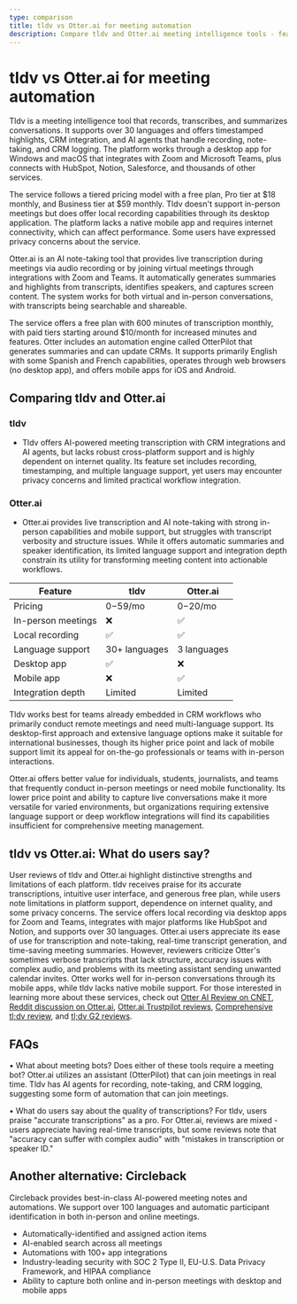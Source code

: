 ```yaml
---
type: comparison
title: tldv vs Otter.ai for meeting automation
description: Compare tldv and Otter.ai meeting intelligence tools - features, pricing, language support, and user experiences to find the best solution for recording, transcribing, and summarizing your meetings.
---
```


# tldv vs Otter.ai for meeting automation

Tldv is a meeting intelligence tool that records, transcribes, and summarizes conversations. It supports over 30 languages and offers timestamped highlights, CRM integration, and AI agents that handle recording, note-taking, and CRM logging. The platform works through a desktop app for Windows and macOS that integrates with Zoom and Microsoft Teams, plus connects with HubSpot, Notion, Salesforce, and thousands of other services.

The service follows a tiered pricing model with a free plan, Pro tier at $18 monthly, and Business tier at $59 monthly. Tldv doesn't support in-person meetings but does offer local recording capabilities through its desktop application. The platform lacks a native mobile app and requires internet connectivity, which can affect performance. Some users have expressed privacy concerns about the service.

Otter.ai is an AI note-taking tool that provides live transcription during meetings via audio recording or by joining virtual meetings through integrations with Zoom and Teams. It automatically generates summaries and highlights from transcripts, identifies speakers, and captures screen content. The system works for both virtual and in-person conversations, with transcripts being searchable and shareable.

The service offers a free plan with 600 minutes of transcription monthly, with paid tiers starting around $10/month for increased minutes and features. Otter includes an automation engine called OtterPilot that generates summaries and can update CRMs. It supports primarily English with some Spanish and French capabilities, operates through web browsers (no desktop app), and offers mobile apps for iOS and Android.

## Comparing tldv and Otter.ai

### tldv

* Tldv offers AI-powered meeting transcription with CRM integrations and AI agents, but lacks robust cross-platform support and is highly dependent on internet quality. Its feature set includes recording, timestamping, and multiple language support, yet users may encounter privacy concerns and limited practical workflow integration.

### Otter.ai

* Otter.ai provides live transcription and AI note-taking with strong in-person capabilities and mobile support, but struggles with transcript verbosity and structure issues. While it offers automatic summaries and speaker identification, its limited language support and integration depth constrain its utility for transforming meeting content into actionable workflows.

| Feature | tldv | Otter.ai |
|---------|------|----------|
| Pricing | $0-$59/mo | $0-$20/mo |
| In-person meetings | ❌ | ✅ |
| Local recording | ✅ | ✅ |
| Language support | 30+ languages | 3 languages |
| Desktop app | ✅ | ❌ |
| Mobile app | ❌ | ✅ |
| Integration depth | Limited | Limited |

Tldv works best for teams already embedded in CRM workflows who primarily conduct remote meetings and need multi-language support. Its desktop-first approach and extensive language options make it suitable for international businesses, though its higher price point and lack of mobile support limit its appeal for on-the-go professionals or teams with in-person interactions.

Otter.ai offers better value for individuals, students, journalists, and teams that frequently conduct in-person meetings or need mobile functionality. Its lower price point and ability to capture live conversations make it more versatile for varied environments, but organizations requiring extensive language support or deep workflow integrations will find its capabilities insufficient for comprehensive meeting management.

## tldv vs Otter.ai: What do users say?

User reviews of tldv and Otter.ai highlight distinctive strengths and limitations of each platform. tldv receives praise for its accurate transcriptions, intuitive user interface, and generous free plan, while users note limitations in platform support, dependence on internet quality, and some privacy concerns. The service offers local recording via desktop apps for Zoom and Teams, integrates with major platforms like HubSpot and Notion, and supports over 30 languages. Otter.ai users appreciate its ease of use for transcription and note-taking, real-time transcript generation, and time-saving meeting summaries. However, reviewers criticize Otter's sometimes verbose transcripts that lack structure, accuracy issues with complex audio, and problems with its meeting assistant sending unwanted calendar invites. Otter works well for in-person conversations through its mobile apps, while tldv lacks native mobile support. For those interested in learning more about these services, check out [Otter AI Review on CNET](https://www.cnet.com/tech/services-and-software/otter-ai-review/), [Reddit discussion on Otter.ai](https://www.reddit.com/r/ProductManagement/comments/1866ags/is_otterai_worth_it_for_meeting_minutes/), [Otter.ai Trustpilot reviews](https://www.trustpilot.com/review/otter.ai), [Comprehensive tl;dv review](https://thebusinessdive.com/tldv-review), and [tl;dv G2 reviews](https://www.g2.com/products/tl-dv/reviews).

## FAQs 
• What about meeting bots? Does either of these tools require a meeting bot?
Otter.ai utilizes an assistant (OtterPilot) that can join meetings in real time. Tldv has AI agents for recording, note-taking, and CRM logging, suggesting some form of automation that can join meetings.

• What do users say about the quality of transcriptions?
For tldv, users praise "accurate transcriptions" as a pro. For Otter.ai, reviews are mixed - users appreciate having real-time transcripts, but some reviews note that "accuracy can suffer with complex audio" with "mistakes in transcription or speaker ID."

## Another alternative: Circleback
Circleback provides best-in-class AI-powered meeting notes and automations. We support over 100 languages and automatic participant identification in both in-person and online meetings.
* Automatically-identified and assigned action items
* AI-enabled search across all meetings
* Automations with 100+ app integrations
* Industry-leading security with SOC 2 Type II, EU-U.S. Data Privacy Framework, and HIPAA compliance
* Ability to capture both online and in-person meetings with desktop and mobile apps
